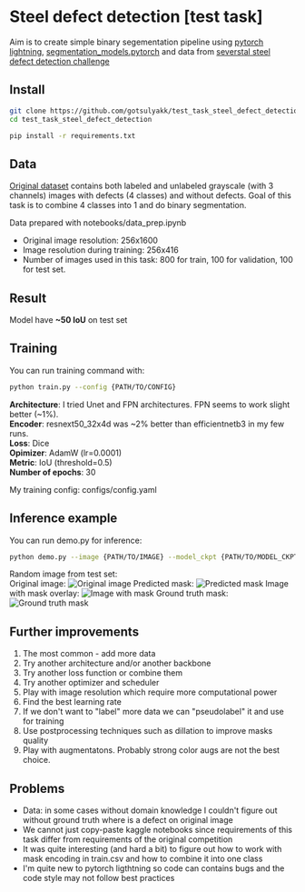 # Steel defect detection [test task]
Aim is to create simple binary segementation pipeline using [pytorch lightning](https://www.pytorchlightning.ai/), [segmentation_models.pytorch](https://github.com/qubvel/segmentation_models.pytorch) and data from [severstal steel defect detection challenge](https://www.kaggle.com/c/severstal-steel-defect-detection/overview)

## Install
```sh
git clone https://github.com/gotsulyakk/test_task_steel_defect_detection.git
cd test_task_steel_defect_detection

pip install -r requirements.txt
```
## Data
[Original dataset](https://www.kaggle.com/c/severstal-steel-defect-detection/data) contains both labeled and unlabeled grayscale (with 3 channels) images with defects (4 classes) and without defects. Goal of this task is to combine 4 classes into 1 and do binary segmentation. 

Data prepared with notebooks/data_prep.ipynb

- Original image resolution: 256x1600
- Image resolution during training: 256x416
- Number of images used in this task: 800 for train, 100 for validation, 100 for test set.

## Result
Model have **~50 IoU** on test set

## Training
You can run training command with:
```sh
python train.py --config {PATH/TO/CONFIG}
```
**Architecture**: I tried Unet and FPN architectures. FPN seems to work slight better (~1%). \
**Encoder**: resnext50_32x4d was ~2% better than efficientnetb3 in my few runs. \
**Loss**: Dice \
**Opimizer**: AdamW (lr=0.0001) \
**Metric**: IoU (threshold=0.5) \
**Number of epochs**: 30 

My training config: configs/config.yaml

## Inference example
You can run demo.py for inference:
```sh
python demo.py --image {PATH/TO/IMAGE} --model_ckpt {PATH/TO/MODEL_CKPT} --config {PATH/TO/CONFIG}
```
Random image from test set: \
Original image:
![Original image](https://github.com/gotsulyakk/test_task_steel_defect_detection/blob/main/data/inference/original.jpg)
Predicted mask:
![Predicted mask](https://github.com/gotsulyakk/test_task_steel_defect_detection/blob/main/data/inference/pred_mask.jpg)
Image with mask overlay:
![Image with mask](https://github.com/gotsulyakk/test_task_steel_defect_detection/blob/main/data/inference/masked.jpg)
Ground truth mask:
![Ground truth mask](https://github.com/gotsulyakk/test_task_steel_defect_detection/blob/main/data/inference/gt_mask.jpg)

## Further improvements
1. The most common - add more data
2. Try another architecture and/or another backbone
3. Try another loss function or combine them
4. Try another optimizer and scheduler
5. Play with image resolution which require more computational power
6. Find the best learning rate
7. If we don't want to "label" more data we can "pseudolabel" it and use for training 
8. Use postprocessing techniques such as dillation to improve masks quality
9. Play with augmentatons. Probably strong color augs are not the best choice.

## Problems
- Data: in some cases without domain knowledge I couldn't figure out without ground truth where is a defect on original image 
- We cannot just copy-paste kaggle notebooks since requirements of this task differ from requirements of the original competition
- It was quite interesting (and hard a bit) to figure out how to work with mask encoding in train.csv and how to combine it into one class
- I'm quite new to pytorch ligthtning so code can contains bugs and the code style may not follow best practices
